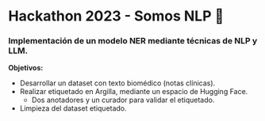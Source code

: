 # Hackathon 2023 - Somos NLP 🤗

### Implementación de un modelo NER mediante técnicas de NLP y LLM.

**Objetivos:** 
- Desarrollar un dataset con texto biomédico (notas clínicas).
- Realizar etiquetado en Argilla, mediante un espacio de Hugging Face.
  * Dos anotadores y un curador para validar el etiquetado.
- Limpieza del dataset etiquetado.
